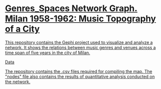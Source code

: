 # <a href="https://raw.githubusercontent.com/musictopography/musictopography.github.io/14d4d07b1e5c1b46db9ab25eb276252d07f0ab75/images/generi_spazi.svg"> Genres_Spaces Network Graph. Milan 1958-1962: Music Topography of a City

This repository contains the Gephi project used to visualize and analyze a network. It shows the relations between music genres and venues across a time span of five years in the city of Milan. 

Data

The repository contains the .csv files required for compiling the map. The "nodes" file also contains the results of quantitative analysis conducted on the network.

